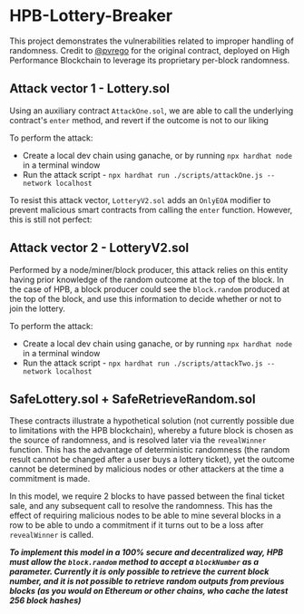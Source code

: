 # HPB-Lottery-Breaker

This project demonstrates the vulnerabilities related to improper handling of randomness. Credit to [@pvrego](https://github.com/pvrego) for the original contract, deployed on High Performance Blockchain to leverage its proprietary per-block randomness.

## Attack vector 1 - Lottery.sol
Using an auxiliary contract ``AttackOne.sol``, we are able to call the underlying contract's ``enter`` method, and revert if the outcome is not to our liking

To perform the attack:
- Create a local dev chain using ganache, or by running ``npx hardhat node`` in a terminal window
- Run the attack script - ``npx hardhat run ./scripts/attackOne.js --network localhost``

To resist this attack vector, ``LotteryV2.sol`` adds an ``OnlyEOA`` modifier to prevent malicious smart contracts from calling the ``enter`` function. However, this is still not perfect:

## Attack vector 2 - LotteryV2.sol
Performed by a node/miner/block producer, this attack relies on this entity having prior knowledge of the random outcome at the top of the block. In the case of HPB, a block producer could see the ``block.random`` produced at the top of the block, and use this information to decide whether or not to join the lottery.

To perform the attack:
- Create a local dev chain using ganache, or by running ``npx hardhat node`` in a terminal window
- Run the attack script - ``npx hardhat run ./scripts/attackTwo.js --network localhost``

## SafeLottery.sol + SafeRetrieveRandom.sol
These contracts illustrate a hypothetical solution (not currently possible due to limitations with the HPB blockchain), whereby a future block is chosen as the source of randomness, and is resolved later via the ``revealWinner`` function. This has the advantage of deterministic randomness (the random result cannot be changed after a user buys a lottery ticket), yet the outcome cannot be determined by malicious nodes or other attackers at the time a commitment is made.

In this model, we require 2 blocks to have passed between the final ticket sale, and any subsequent call to resolve the randomness. This has the effect of requiring malicious nodes to be able to mine several blocks in a row to be able to undo a commitment if it turns out to be a loss after ``revealWinner`` is called.

***To implement this model in a 100% secure and decentralized way, HPB must allow the ``block.random`` method to accept a ``blockNumber`` as a parameter. Currently it is only possible to retrieve the current block number, and it is not possible to retrieve random outputs from previous blocks (as you would on Ethereum or other chains, who cache the latest 256 block hashes)***
